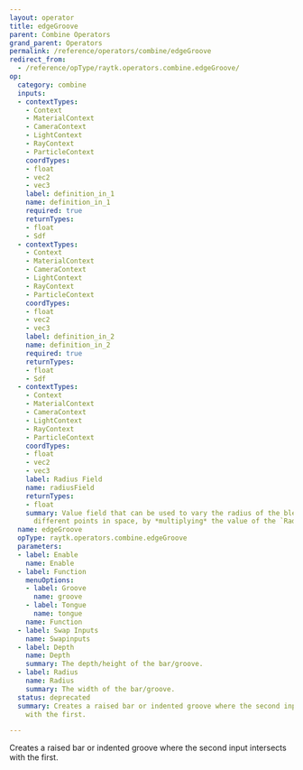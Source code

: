 ```yaml
---
layout: operator
title: edgeGroove
parent: Combine Operators
grand_parent: Operators
permalink: /reference/operators/combine/edgeGroove
redirect_from:
  - /reference/opType/raytk.operators.combine.edgeGroove/
op:
  category: combine
  inputs:
  - contextTypes:
    - Context
    - MaterialContext
    - CameraContext
    - LightContext
    - RayContext
    - ParticleContext
    coordTypes:
    - float
    - vec2
    - vec3
    label: definition_in_1
    name: definition_in_1
    required: true
    returnTypes:
    - float
    - Sdf
  - contextTypes:
    - Context
    - MaterialContext
    - CameraContext
    - LightContext
    - RayContext
    - ParticleContext
    coordTypes:
    - float
    - vec2
    - vec3
    label: definition_in_2
    name: definition_in_2
    required: true
    returnTypes:
    - float
    - Sdf
  - contextTypes:
    - Context
    - MaterialContext
    - CameraContext
    - LightContext
    - RayContext
    - ParticleContext
    coordTypes:
    - float
    - vec2
    - vec3
    label: Radius Field
    name: radiusField
    returnTypes:
    - float
    summary: Value field that can be used to vary the radius of the blend region at
      different points in space, by *multiplying* the value of the `Radius` parameter.
  name: edgeGroove
  opType: raytk.operators.combine.edgeGroove
  parameters:
  - label: Enable
    name: Enable
  - label: Function
    menuOptions:
    - label: Groove
      name: groove
    - label: Tongue
      name: tongue
    name: Function
  - label: Swap Inputs
    name: Swapinputs
  - label: Depth
    name: Depth
    summary: The depth/height of the bar/groove.
  - label: Radius
    name: Radius
    summary: The width of the bar/groove.
  status: deprecated
  summary: Creates a raised bar or indented groove where the second input intersects
    with the first.

---
```



Creates a raised bar or indented groove where the second input intersects with the first.